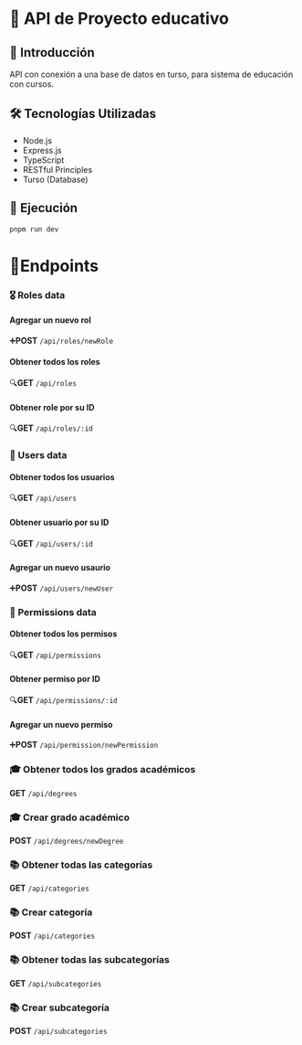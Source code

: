 # 📡 API de Proyecto educativo

## 🚀 Introducción

API con conexión a una base de datos en turso, para sistema de educación con cursos.

## 🛠️ Tecnologías Utilizadas

- Node.js
- Express.js
- TypeScript
- RESTful Principles
- Turso (Database)

## 📌 Ejecución

```bash
pnpm run dev
```

# 🔗Endpoints

### 🎖 Roles data

#### Agregar un nuevo rol

➕**POST** `/api/roles/newRole`

#### Obtener todos los roles

🔍**GET** `/api/roles`

#### Obtener role por su ID

🔍**GET** `/api/roles/:id`

### 🧑 Users data

#### Obtener todos los usuarios

🔍**GET** `/api/users`

#### Obtener usuario por su ID

🔍**GET** `/api/users/:id`

#### Agregar un nuevo usaurio

➕**POST** `/api/users/newUser`

### 🛑 Permissions data

#### Obtener todos los permisos

🔍**GET** `/api/permissions`

#### Obtener permiso por ID

🔍**GET** `/api/permissions/:id`

#### Agregar un nuevo permiso

➕**POST** `/api/permission/newPermission`

### 🎓 Obtener todos los grados académicos

**GET** `/api/degrees`

### 🎓 Crear grado académico

**POST** `/api/degrees/newDegree`

### 📚 Obtener todas las categorías

**GET** `/api/categories`

### 📚 Crear categoría

**POST** `/api/categories`

### 📚 Obtener todas las subcategorías

**GET** `/api/subcategories`

### 📚 Crear subcategoría

**POST** `/api/subcategories`
